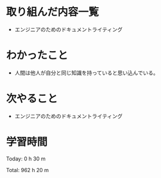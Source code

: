 # 取り組んだ内容一覧
- エンジニアのためのドキュメントライティング

# わかったこと
- 人間は他人が自分と同じ知識を持っていると思い込んでいる。

# 次やること
- エンジニアのためのドキュメントライティング

# 学習時間
Today: 0 h 30 m

Total: 962 h 20 m
